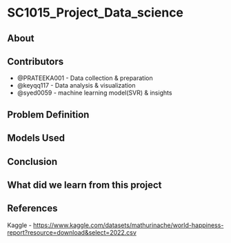 # SC1015_Project_Data_science

## About

## Contributors
- @PRATEEKA001 - Data collection & preparation
- @keyqq117 - Data analysis & visualization
- @syed0059 - machine learning model(SVR) & insights

## Problem Definition

## Models Used

## Conclusion

## What did we learn from this project


## References
Kaggle - https://www.kaggle.com/datasets/mathurinache/world-happiness-report?resource=download&select=2022.csv
